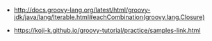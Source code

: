 - http://docs.groovy-lang.org/latest/html/groovy-jdk/java/lang/Iterable.html#eachCombination(groovy.lang.Closure)

- https://koji-k.github.io/groovy-tutorial/practice/samples-link.html
